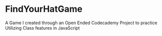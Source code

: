# FindYourHatGame
A Game I created through an Open Ended Codecademy Project to practice Utilizing Class features in JavaScript
